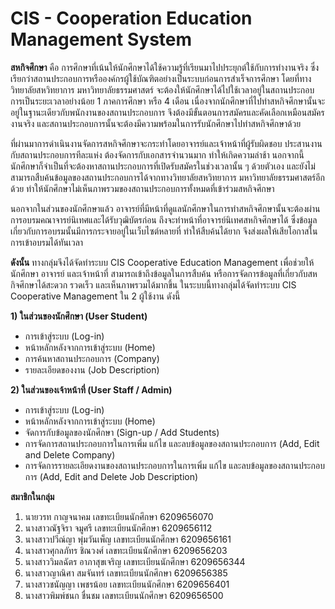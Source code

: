 # CIS - Cooperation Education Management System
  
  **สหกิจศึกษา** คือ การศึกษาที่เน้นให้นักศึกษาได้ใช้ความรู้ที่เรียนมาไปประยุกต์ใช้กับการทำงานจริง ซึ่งเรียกว่าสถานประกอบการหรือองค์กรผู้ใช้บัณฑิตอย่างเป็นระบบก่อนการสำเร็จการศึกษา โดยที่ทางวิทยาลัยสหวิทยาการ มหาวิทยาลัยธรรมศาสตร์ จะต้องให้นักศึกษาได้ไปใช้เวลาอยู่ในสถานประกอบการเป็นระยะเวลาอย่างน้อย 1 ภาคการศึกษา หรือ 4 เดือน เนื่องจากนักศึกษาที่ไปทำสหกิจศึกษานั้นจะอยู่ในฐานะเดียวกับพนักงานของสถานประกอบการ จึงต้องมีขั้นตอนการสมัครและคัดเลือกเหมือนสมัครงานจริง และสถานประกอบการนั้นจะต้องมีความพร้อมในการรับนักศึกษาไปทำสหกิจศึกษาด้วย
  
  ที่ผ่านมาการดำเนินงานจัดการสหกิจศึกษาจะกระทำโดยอาจารย์และเจ้าหน้าที่ผู้รับผิดชอบ ประสานงานกับสถานประกอบการทีละแห่ง ต้องจัดการกับเอกสารจำนวนมาก ทำให้เกิดความล่าช้า นอกจากนี้ นักศึกษาก็จำเป็นที่จะต้องหาสถานประกอบการที่เปิดรับสมัครในช่วงเวลานั้น ๆ ด้วยตัวเอง และยังไม่สามารถสืบค้นข้อมูลของสถานประกอบการได้จากทางวิทยาลัยสหวิทยาการ มหาวิทยาลัยธรรมศาสตร์อีกด้วย ทำให้นักศึกษาไม่เห็นภาพรวมของสถานประกอบการทั้งหมดที่เข้าร่วมสหกิจศึกษา
  
  นอกจากในส่วนของนักศึกษาแล้ว อาจารย์ที่มีหน้าที่ดูแลนักศึกษาในการทำสหกิจศึกษานั้นจะต้องผ่านการอบรมคณาจารย์นิเทศและได้รับวุฒิบัตรก่อน ถึงจะทำหน้าที่อาจารย์นิเทศสหกิจศึกษาได้ ซึ่งข้อมูลเกี่ยวกับการอบรมนั้นมีการกระจายอยู่ในเว็บไซต์หลายที่ ทำให้สืบค้นได้ยาก จึงส่งผลให้เสียโอกาสในการเข้าอบรมได้ทันเวลา
  
  **ดังนั้น** ทางกลุ่มจึงได้จัดทำระบบ CIS Cooperative Education Management เพื่อช่วยให้นักศึกษา อาจารย์ และเจ้าหน้าที่ สามารถเข้าถึงข้อมูลในการสืบค้น หรือการจัดการข้อมูลที่เกี่ยวกับสหกิจศึกษาได้สะดวก รวดเร็ว และเห็นภาพรวมได้มากขึ้น 
  ในระบบนี้ทางกลุ่มได้จัดทำระบบ CIS Cooperative Management ใน 2 ผู้ใช้งาน ดังนี้
  
  **1) ในส่วนของนักศึกษา (User Student)**
- การเข้าสู่ระบบ (Log-in)
- หน้าหลักหลังจากการเข้าสู่ระบบ (Home)
- การค้นหาสถานประกอบการ (Company) 
- รายละเอียดของงาน (Job Description) 

**2) ในส่วนของเจ้าหน้าที่ (User Staff / Admin)**
- การเข้าสู่ระบบ (Log-in)
- หน้าหลักหลังจากการเข้าสู่ระบบ (Home)
- จัดการกับข้อมูลของนักศึกษา (Sign-up / Add Students) 
- การจัดการสถานประกอบการในการเพิ่ม แก้ไข และลบข้อมูลของสถานประกอบการ (Add, Edit and Delete Company)
- การจัดการรายละเอียดงานของสถานประกอบการในการเพิ่ม แก้ไข และลบข้อมูลของสถานประกอบการ (Add, Edit and Delete Job Description)

**สมาชิกในกลุ่ม**
 1. นายวรท กาญจนาคม   เลขทะเบียนนักศึกษา 6209656070 
 2. นางสาวณัฐจิรา จมูศรี  เลขทะเบียนนักศึกษา 6209656112
 3. นางสาวปวีณ์ญา พุ่มวันเพ็ญ เลขทะเบียนนักศึกษา 6209656161
 4. นางสาวศุกลภัทร ชิณวงศ์ เลขทะเบียนนักศึกษา 6209656203
 5. นางสาววิมลฉัตร อาภาสุขเจริญ เลขทะเบียนนักศึกษา 6209656344
 6. นางสาวญาณิศา สมจันทร์ เลขทะเบียนนักศึกษา 6209656385
 7. นางสาวชนัญญา เพชรน้อย เลขทะเบียนนักศึกษา 6209656401
 8. นางสาวพิมพ์ชนก ชื่นชม เลขทะเบียนนักศึกษา 6209656500
